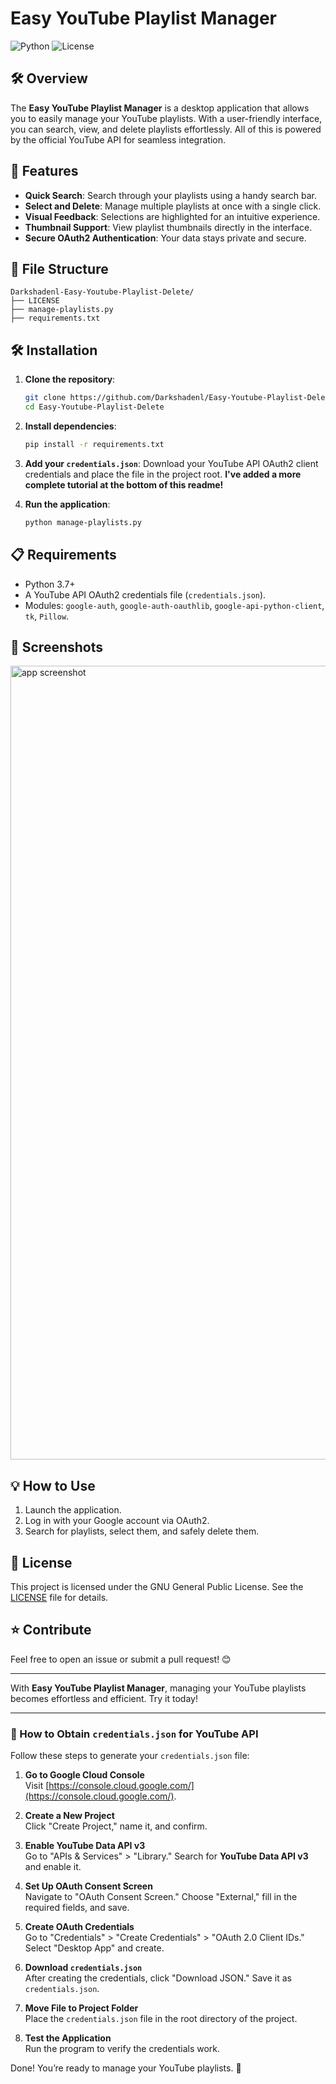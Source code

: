 # Easy YouTube Playlist Manager

![Python](https://img.shields.io/badge/Python-3.x-blue)
![License](https://img.shields.io/badge/License-MIT-green)

## 🛠️ Overview
The **Easy YouTube Playlist Manager** is a desktop application that allows you to easily manage your YouTube playlists. 
With a user-friendly interface, you can search, view, and delete playlists effortlessly. 
All of this is powered by the official YouTube API for seamless integration.

## 🚀 Features
- **Quick Search**: Search through your playlists using a handy search bar.
- **Select and Delete**: Manage multiple playlists at once with a single click.
- **Visual Feedback**: Selections are highlighted for an intuitive experience.
- **Thumbnail Support**: View playlist thumbnails directly in the interface.
- **Secure OAuth2 Authentication**: Your data stays private and secure.

## 📂 File Structure
```
Darkshadenl-Easy-Youtube-Playlist-Delete/
├── LICENSE
├── manage-playlists.py
├── requirements.txt
```

## 🛠️ Installation
1. **Clone the repository**:
   ```bash
   git clone https://github.com/Darkshadenl/Easy-Youtube-Playlist-Delete.git
   cd Easy-Youtube-Playlist-Delete
   ```
2. **Install dependencies**:
   ```bash
   pip install -r requirements.txt
   ```
3. **Add your `credentials.json`**:
   Download your YouTube API OAuth2 client credentials and place the file in the project root.
   **I've added a more complete tutorial at the bottom of this readme!**

5. **Run the application**:
   ```bash
   python manage-playlists.py
   ```

## 📋 Requirements
- Python 3.7+
- A YouTube API OAuth2 credentials file (`credentials.json`).
- Modules: `google-auth`, `google-auth-oauthlib`, `google-api-python-client`, `tk`, `Pillow`.

## 📸 Screenshots
<img width="1270" alt="app screenshot" src="https://github.com/user-attachments/assets/992bab37-0245-49f9-b44e-695c9e0db876" />


## 💡 How to Use
1. Launch the application.
2. Log in with your Google account via OAuth2.
3. Search for playlists, select them, and safely delete them.

## 📜 License
This project is licensed under the GNU General Public License. See the [LICENSE](LICENSE) file for details.

## ⭐ Contribute
Feel free to open an issue or submit a pull request! 😊

---

With **Easy YouTube Playlist Manager**, managing your YouTube playlists becomes effortless and efficient. Try it today!

---

### 🔑 How to Obtain `credentials.json` for YouTube API

Follow these steps to generate your `credentials.json` file:

1. **Go to Google Cloud Console**  
   Visit [https://console.cloud.google.com/](https://console.cloud.google.com/).

2. **Create a New Project**  
   Click "Create Project," name it, and confirm.

3. **Enable YouTube Data API v3**  
   Go to "APIs & Services" > "Library." Search for **YouTube Data API v3** and enable it.

4. **Set Up OAuth Consent Screen**  
   Navigate to "OAuth Consent Screen." Choose "External," fill in the required fields, and save.

5. **Create OAuth Credentials**  
   Go to "Credentials" > "Create Credentials" > "OAuth 2.0 Client IDs." Select "Desktop App" and create.

6. **Download `credentials.json`**  
   After creating the credentials, click "Download JSON." Save it as `credentials.json`.

7. **Move File to Project Folder**  
   Place the `credentials.json` file in the root directory of the project.

8. **Test the Application**  
   Run the program to verify the credentials work.

Done! You’re ready to manage your YouTube playlists. 🎉
